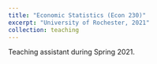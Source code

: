 ```yaml
---
title: "Economic Statistics (Econ 230)"
excerpt: "University of Rochester, 2021"
collection: teaching
---
```


Teaching assistant during Spring 2021.
